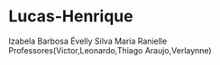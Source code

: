 # Lucas-Henrique
Izabela Barbosa 
Évelly Silva
Maria Ranielle
Professores(Victor,Leonardo,Thiago Araujo,Verlaynne)
